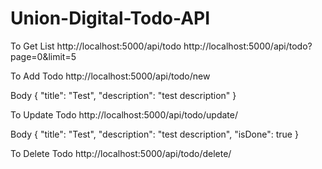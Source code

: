 # Union-Digital-Todo-API

To Get List
http://localhost:5000/api/todo
http://localhost:5000/api/todo?page=0&limit=5

To Add Todo
http://localhost:5000/api/todo/new

Body
{
    "title": "Test",
    "description": "test description"
}

To Update Todo
http://localhost:5000/api/todo/update/<id>

Body
{
    "title": "Test",
    "description": "test description",
    "isDone": true
}

To Delete Todo
http://localhost:5000/api/todo/delete/<id>
